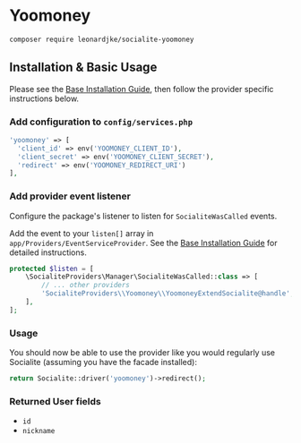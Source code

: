 # Yoomoney

```bash
composer require leonardjke/socialite-yoomoney
```

## Installation & Basic Usage

Please see the [Base Installation Guide](https://socialiteproviders.com/usage/), then follow the provider specific instructions below.

### Add configuration to `config/services.php`

```php
'yoomoney' => [    
  'client_id' => env('YOOMONEY_CLIENT_ID'),  
  'client_secret' => env('YOOMONEY_CLIENT_SECRET'),  
  'redirect' => env('YOOMONEY_REDIRECT_URI') 
],
```

### Add provider event listener

Configure the package's listener to listen for `SocialiteWasCalled` events.

Add the event to your `listen[]` array in `app/Providers/EventServiceProvider`. See the [Base Installation Guide](https://socialiteproviders.com/usage/) for detailed instructions.

```php
protected $listen = [
    \SocialiteProviders\Manager\SocialiteWasCalled::class => [
        // ... other providers
        'SocialiteProviders\\Yoomoney\\YoomoneyExtendSocialite@handle',
    ],
];
```

### Usage

You should now be able to use the provider like you would regularly use Socialite (assuming you have the facade installed):

```php
return Socialite::driver('yoomoney')->redirect();
```

### Returned User fields

- ``id``
- ``nickname``
